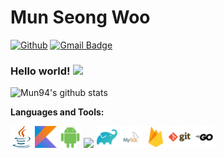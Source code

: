 
# Mun Seong Woo
[![Github](https://img.shields.io/badge/-Github-000?style=flat&logo=Github&logoColor=white)](https://github.com/Mun94)
[![Gmail Badge](https://img.shields.io/badge/-seongwoo720@gmail.com-c14438?style=flat-square&logo=Gmail&logoColor=white&link=mailto:seongwoo720@gmail.com)](mailto:seongwoo720@gmail.com)

### Hello world!&nbsp;<img src="https://thumbs.gfycat.com/BareHeavenlyBluefintuna-size_restricted.gif" width="35px">


![Mun94's github stats](https://github-readme-stats.vercel.app/api?username=Mun942&show_icons=true&title_color=fff&icon_color=79ff97&text_color=9f9f9f&bg_color=151515)



**Languages and Tools:**  

<code><img height="35" src="https://raw.githubusercontent.com/github/explore/80688e429a7d4ef2fca1e82350fe8e3517d3494d/topics/java/java.png"></code>
<code><img height="35" src="https://raw.githubusercontent.com/github/explore/80688e429a7d4ef2fca1e82350fe8e3517d3494d/topics/kotlin/kotlin.png"></code>
<code><img height="35" src="https://raw.githubusercontent.com/github/explore/80688e429a7d4ef2fca1e82350fe8e3517d3494d/topics/android/android.png"></code>
<code><img height="35" src="https://github.com/spring-projects/spring-framework/blob/master/src/docs/spring-framework.png"></code>
<code><img height="35" src="https://raw.githubusercontent.com/github/explore/59009b1589a883459c0ae19044e3e7e3ec0c4e0a/topics/gradle/gradle.png"></code>
<code><img height="35" src="https://raw.githubusercontent.com/github/explore/80688e429a7d4ef2fca1e82350fe8e3517d3494d/topics/mysql/mysql.png"></code>
<code><img height="35" src="https://raw.githubusercontent.com/github/explore/80688e429a7d4ef2fca1e82350fe8e3517d3494d/topics/firebase/firebase.png"></code>
<code><img height="35" src="https://raw.githubusercontent.com/github/explore/80688e429a7d4ef2fca1e82350fe8e3517d3494d/topics/git/git.png"></code>
<code><img height="35" src="https://raw.githubusercontent.com/github/explore/80688e429a7d4ef2fca1e82350fe8e3517d3494d/topics/go/go.png"></code>

<!--
**saechimdaeki/saechimdaeki** is a ✨ _special_ ✨ repository because its `README.md` (this file) appears on your GitHub profile.

Here are some ideas to get you started:

- 🔭 I’m currently working on ...
- 🌱 I’m currently learning ...
- 👯 I’m looking to collaborate on ...
- 🤔 I’m looking for help with ...
- 💬 Ask me about ...
- 📫 How to reach me: ...
- 😄 Pronouns: ...
- ⚡ Fun fact: ...
-->

